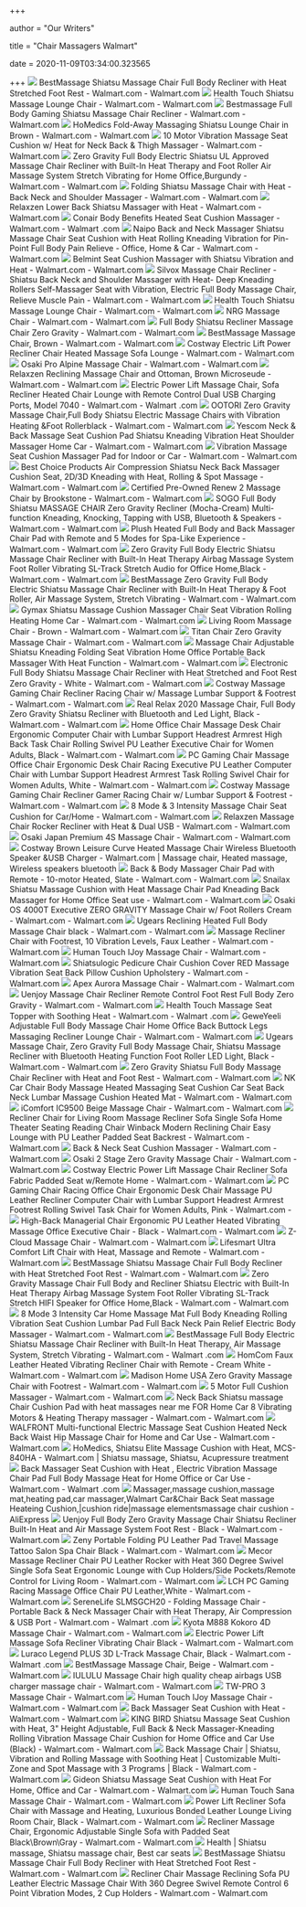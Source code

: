 +++
        
author = "Our Writers"
        
title = "Chair Massagers Walmart"
        
date = 2020-11-09T03:34:00.323565
        
+++
[ ![](https://i5.walmartimages.com/asr/9374fbcf-9316-4507-b2e2-301e64462a20_1.cbfc6ae95123e37639d5d216cc3f2798.jpeg?odnWidth=612&odnHeight=612&odnBg=ffffff)](https://i5.walmartimages.com/asr/9374fbcf-9316-4507-b2e2-301e64462a20_1.cbfc6ae95123e37639d5d216cc3f2798.jpeg?odnWidth=612&odnHeight=612&odnBg=ffffff) BestMassage Shiatsu Massage Chair Full Body Recliner with Heat Stretched  Foot Rest - Walmart.com - Walmart.com
[ ![](https://i5.walmartimages.com/asr/7a7df8f3-c53a-4830-bd93-d761281a1b48_1.5f40f2d3e2e4392ce009af40b2a12c59.jpeg?odnWidth=612&odnHeight=612&odnBg=ffffff)](https://i5.walmartimages.com/asr/7a7df8f3-c53a-4830-bd93-d761281a1b48_1.5f40f2d3e2e4392ce009af40b2a12c59.jpeg?odnWidth=612&odnHeight=612&odnBg=ffffff) Health Touch Shiatsu Massage Lounge Chair - Walmart.com - Walmart.com
[ ![](https://i5.walmartimages.com/asr/af06e605-34ac-4703-9c3f-657904520678_1.77af1ea4de8c110878fc877e91a01544.jpeg?odnWidth=612&odnHeight=612&odnBg=ffffff)](https://i5.walmartimages.com/asr/af06e605-34ac-4703-9c3f-657904520678_1.77af1ea4de8c110878fc877e91a01544.jpeg?odnWidth=612&odnHeight=612&odnBg=ffffff) Bestmassage Full Body Gaming Shiatsu Massage Chair Recliner - Walmart.com -  Walmart.com
[ ![](https://i5.walmartimages.com/asr/93c1c5d4-dd32-4e71-9a42-194b0a7af47c_3.ba633f97f515cb2fc0acff2e4473645d.jpeg?odnWidth=612&odnHeight=612&odnBg=ffffff)](https://i5.walmartimages.com/asr/93c1c5d4-dd32-4e71-9a42-194b0a7af47c_3.ba633f97f515cb2fc0acff2e4473645d.jpeg?odnWidth=612&odnHeight=612&odnBg=ffffff) HoMedics Fold-Away Massaging Shiatsu Lounge Chair in Brown - Walmart.com -  Walmart.com
[ ![](https://i5.walmartimages.com/asr/6e86076f-aa2e-4c50-a597-acfa28ee2448_1.6984b766f9ec24c0e380c1b7f666da62.jpeg?odnWidth=612&odnHeight=612&odnBg=ffffff)](https://i5.walmartimages.com/asr/6e86076f-aa2e-4c50-a597-acfa28ee2448_1.6984b766f9ec24c0e380c1b7f666da62.jpeg?odnWidth=612&odnHeight=612&odnBg=ffffff) 10 Motor Vibration Massage Seat Cushion w/ Heat for Neck Back & Thigh  Massager - Walmart.com - Walmart.com
[ ![](https://i5.walmartimages.com/asr/f5d92144-bcf2-4397-aaed-5cff7f51aaab_1.b36fc0265f175213b03f891f9a978c95.jpeg?odnWidth=612&odnHeight=612&odnBg=ffffff)](https://i5.walmartimages.com/asr/f5d92144-bcf2-4397-aaed-5cff7f51aaab_1.b36fc0265f175213b03f891f9a978c95.jpeg?odnWidth=612&odnHeight=612&odnBg=ffffff) Zero Gravity Full Body Electric Shiatsu UL Approved Massage Chair Recliner  with Built-In Heat Therapy and Foot Roller Air Massage System Stretch  Vibrating for Home Office,Burgundy - Walmart.com - Walmart.com
[ ![](https://i5.walmartimages.com/asr/942748c0-1e35-4444-bbda-6dd24aaa573b_1.7a70a56b508c2a1520340769499e3619.jpeg?odnWidth=612&odnHeight=612&odnBg=ffffff)](https://i5.walmartimages.com/asr/942748c0-1e35-4444-bbda-6dd24aaa573b_1.7a70a56b508c2a1520340769499e3619.jpeg?odnWidth=612&odnHeight=612&odnBg=ffffff) Folding Shiatsu Massage Chair with Heat - Back Neck and Shoulder Massager -  Walmart.com - Walmart.com
[ ![](https://i5.walmartimages.com/asr/089509a9-9a84-4632-b841-dcdd5bbe4c2d_1.b5ef4daf19203b320e3ab04344aa1182.jpeg)](https://i5.walmartimages.com/asr/089509a9-9a84-4632-b841-dcdd5bbe4c2d_1.b5ef4daf19203b320e3ab04344aa1182.jpeg) Relaxzen Lower Back Shiatsu Massager with Heat - Walmart.com - Walmart.com
[ ![](https://i5.walmartimages.com/asr/b6f31a31-c66c-4e93-8455-49875f9e95a0_1.af0b14526cdd3763adc6a86d58899a33.jpeg)](https://i5.walmartimages.com/asr/b6f31a31-c66c-4e93-8455-49875f9e95a0_1.af0b14526cdd3763adc6a86d58899a33.jpeg) Conair Body Benefits Heated Seat Cushion Massager - Walmart.com - Walmart .com
[ ![](https://i5.walmartimages.com/asr/73c5f99c-96cb-449f-8e2d-ef54c30bde97_1.015b82e3cd3dee722f294be430b7f648.jpeg?odnWidth=612&odnHeight=612&odnBg=ffffff)](https://i5.walmartimages.com/asr/73c5f99c-96cb-449f-8e2d-ef54c30bde97_1.015b82e3cd3dee722f294be430b7f648.jpeg?odnWidth=612&odnHeight=612&odnBg=ffffff) Naipo Back and Neck Massager Shiatsu Massage Chair Seat Cushion with Heat  Rolling Kneading Vibration for Pin-Point Full Body Pain Relieve - Office,  Home & Car - Walmart.com - Walmart.com
[ ![](https://i5.walmartimages.com/asr/e28ace92-4169-4712-afba-8488829cb710_2.ccddaf0b371327c4407efb290d3ba246.jpeg?odnWidth=612&odnHeight=612&odnBg=ffffff)](https://i5.walmartimages.com/asr/e28ace92-4169-4712-afba-8488829cb710_2.ccddaf0b371327c4407efb290d3ba246.jpeg?odnWidth=612&odnHeight=612&odnBg=ffffff) Belmint Seat Cushion Massager with Shiatsu Vibration and Heat - Walmart.com  - Walmart.com
[ ![](https://i5.walmartimages.com/asr/f5760665-3f24-481a-9475-73348916ae4f_1.611ebe1b72360a1162595e9322a62cd4.jpeg?odnWidth=612&odnHeight=612&odnBg=ffffff)](https://i5.walmartimages.com/asr/f5760665-3f24-481a-9475-73348916ae4f_1.611ebe1b72360a1162595e9322a62cd4.jpeg?odnWidth=612&odnHeight=612&odnBg=ffffff) Silvox Massage Chair Recliner - Shiatsu Back Neck and Shoulder Massager  with Heat- Deep Kneading Rollers Self-Massager Seat with Vibration,  Electric Full Body Massage Chair, Relieve Muscle Pain - Walmart.com -  Walmart.com
[ ![](https://i5.walmartimages.com/asr/eb4406a9-f5bd-424e-8e83-02a1fc4cbb37_1.66295aef04a3738c97cb3c63bfd1971e.jpeg)](https://i5.walmartimages.com/asr/eb4406a9-f5bd-424e-8e83-02a1fc4cbb37_1.66295aef04a3738c97cb3c63bfd1971e.jpeg) Health Touch Shiatsu Massage Lounge Chair - Walmart.com - Walmart.com
[ ![](https://i5.walmartimages.com/asr/e409475d-541d-4309-9e21-d5d017740f89_1.7dff77359cfa581259aedc02fae62738.jpeg?odnWidth=612&odnHeight=612&odnBg=ffffff)](https://i5.walmartimages.com/asr/e409475d-541d-4309-9e21-d5d017740f89_1.7dff77359cfa581259aedc02fae62738.jpeg?odnWidth=612&odnHeight=612&odnBg=ffffff) NRG Massage Chair - Walmart.com - Walmart.com
[ ![](https://i5.walmartimages.com/asr/27f4f1db-4652-4481-849a-4622420eab81_1.7ba9138b131dfb54fca14c578903c6f1.jpeg)](https://i5.walmartimages.com/asr/27f4f1db-4652-4481-849a-4622420eab81_1.7ba9138b131dfb54fca14c578903c6f1.jpeg) Full Body Shiatsu Recliner Massage Chair Zero Gravity - Walmart.com -  Walmart.com
[ ![](https://i5.walmartimages.com/asr/736e64d4-2896-4832-822f-d8bbbb44a814_1.6715294395e1d30c88360b5111480a43.jpeg?odnWidth=282&odnHeight=282&odnBg=ffffff)](https://i5.walmartimages.com/asr/736e64d4-2896-4832-822f-d8bbbb44a814_1.6715294395e1d30c88360b5111480a43.jpeg?odnWidth=282&odnHeight=282&odnBg=ffffff) BestMassage Massage Chair, Brown - Walmart.com - Walmart.com
[ ![](https://i5.walmartimages.com/asr/85db88d3-6de6-4157-a489-a4c1da66fc53_1.dab842fc6e6d63ac3045b7baedd6f7bd.jpeg?odnWidth=612&odnHeight=612&odnBg=ffffff)](https://i5.walmartimages.com/asr/85db88d3-6de6-4157-a489-a4c1da66fc53_1.dab842fc6e6d63ac3045b7baedd6f7bd.jpeg?odnWidth=612&odnHeight=612&odnBg=ffffff) Costway Electric Lift Power Recliner Chair Heated Massage Sofa Lounge -  Walmart.com - Walmart.com
[ ![](https://i5.walmartimages.com/asr/3b618f91-0f77-4d2d-877d-0fa344686a1e_1.771b7c43dabc0d178be84949da30ba5e.jpeg?odnWidth=612&odnHeight=612&odnBg=ffffff)](https://i5.walmartimages.com/asr/3b618f91-0f77-4d2d-877d-0fa344686a1e_1.771b7c43dabc0d178be84949da30ba5e.jpeg?odnWidth=612&odnHeight=612&odnBg=ffffff) Osaki Pro Alpine Massage Chair - Walmart.com - Walmart.com
[ ![](https://i5.walmartimages.com/asr/9a851f58-e2dc-4d4c-b7a1-c5bc18fd12a4_1.d6ee92e36ca180eafe5111b53d3ef20b.jpeg?odnWidth=612&odnHeight=612&odnBg=ffffff)](https://i5.walmartimages.com/asr/9a851f58-e2dc-4d4c-b7a1-c5bc18fd12a4_1.d6ee92e36ca180eafe5111b53d3ef20b.jpeg?odnWidth=612&odnHeight=612&odnBg=ffffff) Relaxzen Reclining Massage Chair and Ottoman, Brown Microseude - Walmart.com  - Walmart.com
[ ![](https://i5.walmartimages.com/asr/80c8031e-4270-4f12-94b4-3ca40a9745c7_1.fdb2ac8afce6960e47f2943f8015eda9.jpeg?odnWidth=612&odnHeight=612&odnBg=ffffff)](https://i5.walmartimages.com/asr/80c8031e-4270-4f12-94b4-3ca40a9745c7_1.fdb2ac8afce6960e47f2943f8015eda9.jpeg?odnWidth=612&odnHeight=612&odnBg=ffffff) Electric Power Lift Massage Chair, Sofa Recliner Heated Chair Lounge with  Remote Control Dual USB Charging Ports, Model 7040 - Walmart.com - Walmart .com
[ ![](https://i5.walmartimages.com/asr/31fe8edf-5b3f-496c-b629-0ad78bd8bcd4.bcd78e26e9af42c9450654b2b284c4b3.jpeg?odnWidth=612&odnHeight=612&odnBg=ffffff)](https://i5.walmartimages.com/asr/31fe8edf-5b3f-496c-b629-0ad78bd8bcd4.bcd78e26e9af42c9450654b2b284c4b3.jpeg?odnWidth=612&odnHeight=612&odnBg=ffffff) OOTORI Zero Gravity Massage Chair,Full Body Shiatsu Electric Massage Chairs  with Vibration Heating &Foot Rollerblack - Walmart.com - Walmart.com
[ ![](https://i5.walmartimages.com/asr/edd0a3e2-a394-4c8f-968a-59d49aaed147_1.65af895382b88e29cf46716ddec936be.jpeg?odnWidth=612&odnHeight=612&odnBg=ffffff)](https://i5.walmartimages.com/asr/edd0a3e2-a394-4c8f-968a-59d49aaed147_1.65af895382b88e29cf46716ddec936be.jpeg?odnWidth=612&odnHeight=612&odnBg=ffffff) Yescom Neck & Back Massage Seat Cushion Pad Shiatsu Kneading Vibration Heat  Shoulder Massager Home Car - Walmart.com - Walmart.com
[ ![](https://i5.walmartimages.com/asr/77298671-655b-4193-85f4-2cf2e05f1179.a1d21de95083754e46de483296224769.jpeg?odnWidth=612&odnHeight=612&odnBg=ffffff)](https://i5.walmartimages.com/asr/77298671-655b-4193-85f4-2cf2e05f1179.a1d21de95083754e46de483296224769.jpeg?odnWidth=612&odnHeight=612&odnBg=ffffff) Vibration Massage Seat Cushion Massager Pad for Indoor or Car - Walmart.com  - Walmart.com
[ ![](https://i5.walmartimages.com/asr/50b1f817-ba4f-485c-8f67-8d25ceb19eca.7791cf360573b9448881233ebe366fad.jpeg?odnWidth=612&odnHeight=612&odnBg=ffffff)](https://i5.walmartimages.com/asr/50b1f817-ba4f-485c-8f67-8d25ceb19eca.7791cf360573b9448881233ebe366fad.jpeg?odnWidth=612&odnHeight=612&odnBg=ffffff) Best Choice Products Air Compression Shiatsu Neck Back Massager Cushion Seat,  2D/3D Kneading with Heat, Rolling & Spot Massage - Walmart.com - Walmart.com
[ ![](https://i5.walmartimages.com/asr/378f16cd-2cda-4629-97a5-d108542709dc_1.990f741e816635f4f38218a894234d0a.jpeg?odnWidth=612&odnHeight=612&odnBg=ffffff)](https://i5.walmartimages.com/asr/378f16cd-2cda-4629-97a5-d108542709dc_1.990f741e816635f4f38218a894234d0a.jpeg?odnWidth=612&odnHeight=612&odnBg=ffffff) Certified Pre-Owned Renew 2 Massage Chair by Brookstone - Walmart.com -  Walmart.com
[ ![](https://i5.walmartimages.com/asr/8f94d271-b6f8-4d50-8845-eba62bebcbbc.fd408f674a95264da93b04c906e03649.jpeg?odnWidth=612&odnHeight=612&odnBg=ffffff)](https://i5.walmartimages.com/asr/8f94d271-b6f8-4d50-8845-eba62bebcbbc.fd408f674a95264da93b04c906e03649.jpeg?odnWidth=612&odnHeight=612&odnBg=ffffff) SOGO Full Body Shiatsu MASSAGE CHAIR Zero Gravity Recliner (Mocha-Cream)  Multi-function Kneading, Knocking, Tapping with USB, Bluetooth & Speakers -  Walmart.com - Walmart.com
[ ![](https://i5.walmartimages.com/asr/346e3800-f901-44f8-99b4-f5ad763c64b1.5e99768370708e582b51a0df56fdb1de.jpeg)](https://i5.walmartimages.com/asr/346e3800-f901-44f8-99b4-f5ad763c64b1.5e99768370708e582b51a0df56fdb1de.jpeg) Plush Heated Full Body and Back Massager Chair Pad with Remote and 5 Modes  for Spa-Like Experience - Walmart.com - Walmart.com
[ ![](https://i5.walmartimages.com/asr/bc31144a-ba1c-4d75-8271-64c2416a36ac_1.86575787468079439f5f58529b989bef.jpeg?odnWidth=612&odnHeight=612&odnBg=ffffff)](https://i5.walmartimages.com/asr/bc31144a-ba1c-4d75-8271-64c2416a36ac_1.86575787468079439f5f58529b989bef.jpeg?odnWidth=612&odnHeight=612&odnBg=ffffff) Zero Gravity Full Body Electric Shiatsu Massage Chair Recliner with  Built-In Heat Therapy Airbag Massage System Foot Roller Vibrating SL-Track  Stretch Audio for Office Home,Black - Walmart.com - Walmart.com
[ ![](https://i5.walmartimages.com/asr/b6493340-9075-4cab-8069-4cc7f17cce4d_1.db5a006d540db18a3e3502e60538394b.jpeg?odnWidth=612&odnHeight=612&odnBg=ffffff)](https://i5.walmartimages.com/asr/b6493340-9075-4cab-8069-4cc7f17cce4d_1.db5a006d540db18a3e3502e60538394b.jpeg?odnWidth=612&odnHeight=612&odnBg=ffffff) BestMassage Zero Gravity Full Body Electric Shiatsu Massage Chair Recliner  with Built-In Heat Therapy & Foot Roller, Air Massage System, Stretch  Vibrating - Walmart.com - Walmart.com
[ ![](https://i5.walmartimages.com/asr/eb2aaadf-197b-422d-99fb-e645e42d5d5f_1.54ce63222ecff8d7574219b6f7676f34.jpeg?odnWidth=612&odnHeight=612&odnBg=ffffff)](https://i5.walmartimages.com/asr/eb2aaadf-197b-422d-99fb-e645e42d5d5f_1.54ce63222ecff8d7574219b6f7676f34.jpeg?odnWidth=612&odnHeight=612&odnBg=ffffff) Gymax Shiatsu Massage Cushion Massager Chair Seat Vibration Rolling Heating  Home Car - Walmart.com - Walmart.com
[ ![](https://i5.walmartimages.com/asr/bc73f1cd-7604-47e1-b55d-b8fcdc243b65_1.7ad22bc93c8597c18d8dc4ed248f7a5b.jpeg?odnWidth=612&odnHeight=612&odnBg=ffffff)](https://i5.walmartimages.com/asr/bc73f1cd-7604-47e1-b55d-b8fcdc243b65_1.7ad22bc93c8597c18d8dc4ed248f7a5b.jpeg?odnWidth=612&odnHeight=612&odnBg=ffffff) Living Room Massage Chair - Brown - Walmart.com - Walmart.com
[ ![](https://i5.walmartimages.com/asr/b038df84-e2bd-4cf0-8592-fe7fa1a4e184_1.9682a14de59a16ac7f067f9405512f46.jpeg?odnWidth=612&odnHeight=612&odnBg=ffffff)](https://i5.walmartimages.com/asr/b038df84-e2bd-4cf0-8592-fe7fa1a4e184_1.9682a14de59a16ac7f067f9405512f46.jpeg?odnWidth=612&odnHeight=612&odnBg=ffffff) Titan Chair Zero Gravity Massage Chair - Walmart.com - Walmart.com
[ ![](https://i5.walmartimages.com/asr/763a61f8-75d9-4997-b7f4-18c62b3bf60f_1.bd8c582197552eec37072193965ff23a.jpeg?odnWidth=612&odnHeight=612&odnBg=ffffff)](https://i5.walmartimages.com/asr/763a61f8-75d9-4997-b7f4-18c62b3bf60f_1.bd8c582197552eec37072193965ff23a.jpeg?odnWidth=612&odnHeight=612&odnBg=ffffff) Massage Chair Adjustable Shiatsu Kneading Folding Seat Vibration Home  Office Portable Back Massager With Heat Function - Walmart.com - Walmart.com
[ ![](https://i5.walmartimages.com/asr/36179d6a-96f1-497b-be39-6969f1aef257_1.a05c6c29d1fd448ce9e77de8b89e6143.jpeg?odnWidth=612&odnHeight=612&odnBg=ffffff)](https://i5.walmartimages.com/asr/36179d6a-96f1-497b-be39-6969f1aef257_1.a05c6c29d1fd448ce9e77de8b89e6143.jpeg?odnWidth=612&odnHeight=612&odnBg=ffffff) Electronic Full Body Shiatsu Massage Chair Recliner with Heat Stretched and  Foot Rest Zero Gravity - White - Walmart.com - Walmart.com
[ ![](https://i5.walmartimages.com/asr/01e2b0b8-49a2-4352-900a-e49cab1ed1f7_1.e931e6efc9fa00d5923a95457bdf73a6.jpeg?odnWidth=612&odnHeight=612&odnBg=ffffff)](https://i5.walmartimages.com/asr/01e2b0b8-49a2-4352-900a-e49cab1ed1f7_1.e931e6efc9fa00d5923a95457bdf73a6.jpeg?odnWidth=612&odnHeight=612&odnBg=ffffff) Costway Massage Gaming Chair Recliner Racing Chair w/ Massage Lumbar  Support & Footrest - Walmart.com - Walmart.com
[ ![](https://i5.walmartimages.com/asr/beedaf4a-cbea-45ff-a446-50a2d80b9166_1.16c6c0b35415424abedca5d9ff285856.jpeg?odnWidth=612&odnHeight=612&odnBg=ffffff)](https://i5.walmartimages.com/asr/beedaf4a-cbea-45ff-a446-50a2d80b9166_1.16c6c0b35415424abedca5d9ff285856.jpeg?odnWidth=612&odnHeight=612&odnBg=ffffff) Real Relax 2020 Massage Chair, Full Body Zero Gravity Shiatsu Recliner with  Bluetooth and Led Light, Black - Walmart.com - Walmart.com
[ ![](https://i5.walmartimages.com/asr/2ab43621-0110-48a0-9fd5-6db48d5ee8e4_1.ff8d1590e386fcecebeb781fd92010b1.jpeg?odnWidth=612&odnHeight=612&odnBg=ffffff)](https://i5.walmartimages.com/asr/2ab43621-0110-48a0-9fd5-6db48d5ee8e4_1.ff8d1590e386fcecebeb781fd92010b1.jpeg?odnWidth=612&odnHeight=612&odnBg=ffffff) Home Office Chair Massage Desk Chair Ergonomic Computer Chair with Lumbar  Support Headrest Armrest High Back Task Chair Rolling Swivel PU Leather  Executive Chair for Women Adults, Black - Walmart.com - Walmart.com
[ ![](https://i5.walmartimages.com/asr/389aaf4d-b17d-4e5b-ad6a-2615704dfcea_1.d0fb6a13c6851a2afebd163c6ef05d57.jpeg)](https://i5.walmartimages.com/asr/389aaf4d-b17d-4e5b-ad6a-2615704dfcea_1.d0fb6a13c6851a2afebd163c6ef05d57.jpeg) PC Gaming Chair Massage Office Chair Ergonomic Desk Chair Racing Executive  PU Leather Computer Chair with Lumbar Support Headrest Armrest Task Rolling  Swivel Chair for Women Adults, White - Walmart.com - Walmart.com
[ ![](https://i5.walmartimages.com/asr/93f8ad1a-0910-41f0-acb0-c6e7dc76b76f_1.a9208f45628f40ec484d5a682911b73c.jpeg?odnWidth=612&odnHeight=612&odnBg=ffffff)](https://i5.walmartimages.com/asr/93f8ad1a-0910-41f0-acb0-c6e7dc76b76f_1.a9208f45628f40ec484d5a682911b73c.jpeg?odnWidth=612&odnHeight=612&odnBg=ffffff) Costway Massage Gaming Chair Recliner Gamer Racing Chair w/ Lumbar Support  & Footrest - Walmart.com - Walmart.com
[ ![](https://i5.walmartimages.com/asr/5d3e2cd7-fa8c-41e0-ba50-e2eb9f46954a_1.814828e424c3eaf58f866cdcd45d834e.jpeg?odnWidth=612&odnHeight=612&odnBg=ffffff)](https://i5.walmartimages.com/asr/5d3e2cd7-fa8c-41e0-ba50-e2eb9f46954a_1.814828e424c3eaf58f866cdcd45d834e.jpeg?odnWidth=612&odnHeight=612&odnBg=ffffff) 8 Mode & 3 Intensity Massage Chair Seat Cushion for Car/Home - Walmart.com  - Walmart.com
[ ![](https://i5.walmartimages.com/asr/d34cc3e2-db88-4c59-aa6b-dcf974e93be7_1.cee110b31e89bba201dded6d3232cd8a.jpeg?odnWidth=612&odnHeight=612&odnBg=ffffff)](https://i5.walmartimages.com/asr/d34cc3e2-db88-4c59-aa6b-dcf974e93be7_1.cee110b31e89bba201dded6d3232cd8a.jpeg?odnWidth=612&odnHeight=612&odnBg=ffffff) Relaxzen Massage Chair Rocker Recliner with Heat & Dual USB - Walmart.com -  Walmart.com
[ ![](https://i5.walmartimages.com/asr/1ede82ff-9d3f-454c-b2c2-760f4269e15c_1.13ab6cd7c196e02969b4fee091b78927.jpeg?odnWidth=612&odnHeight=612&odnBg=ffffff)](https://i5.walmartimages.com/asr/1ede82ff-9d3f-454c-b2c2-760f4269e15c_1.13ab6cd7c196e02969b4fee091b78927.jpeg?odnWidth=612&odnHeight=612&odnBg=ffffff) Osaki Japan Premium 4S Massage Chair - Walmart.com - Walmart.com
[ ![](https://i.pinimg.com/474x/ee/e4/51/eee4511518a9770f003e6d7acb50a58f.jpg)](https://i.pinimg.com/474x/ee/e4/51/eee4511518a9770f003e6d7acb50a58f.jpg) Costway Brown Leisure Curve Heated Massage Chair Wireless Bluetooth Speaker  &USB Charger - Walmart.com | Massage chair, Heated massage, Wireless  speakers bluetooth
[ ![](https://i5.walmartimages.com/asr/66627334-cb99-4fa1-9cd3-449eb2554e5c_1.924b1bd2fc54e2130429844bab1adb59.jpeg?odnWidth=612&odnHeight=612&odnBg=ffffff)](https://i5.walmartimages.com/asr/66627334-cb99-4fa1-9cd3-449eb2554e5c_1.924b1bd2fc54e2130429844bab1adb59.jpeg?odnWidth=612&odnHeight=612&odnBg=ffffff) Back & Body Massager Chair Pad with Remote - 10-motor Heated, Slate -  Walmart.com - Walmart.com
[ ![](https://i5.walmartimages.com/asr/dec17b58-7926-4988-954d-1919a2efbb51_1.6189f095ba08e988f941be11f59d1dc7.jpeg?odnWidth=612&odnHeight=612&odnBg=ffffff)](https://i5.walmartimages.com/asr/dec17b58-7926-4988-954d-1919a2efbb51_1.6189f095ba08e988f941be11f59d1dc7.jpeg?odnWidth=612&odnHeight=612&odnBg=ffffff) Snailax Shiatsu Massage Cushion with Heat Massage Chair Pad Kneading Back  Massager for Home Office Seat use - Walmart.com - Walmart.com
[ ![](https://i5.walmartimages.com/asr/e3800920-16f6-48c0-b334-fadb6dc01f7f_1.4520ca41780ed68c32bdf91c64c4c140.jpeg?odnWidth=282&odnHeight=282&odnBg=ffffff)](https://i5.walmartimages.com/asr/e3800920-16f6-48c0-b334-fadb6dc01f7f_1.4520ca41780ed68c32bdf91c64c4c140.jpeg?odnWidth=282&odnHeight=282&odnBg=ffffff) Osaki OS 4000T Executive ZERO GRAVITY Massage Chair w/ Foot Rollers Cream -  Walmart.com - Walmart.com
[ ![](https://i5.walmartimages.com/asr/5db310e7-c534-4bcb-8b3c-5c2b4c6d376c.5f429992857b15a4cb1f35fe3354a432.jpeg?odnWidth=612&odnHeight=612&odnBg=ffffff)](https://i5.walmartimages.com/asr/5db310e7-c534-4bcb-8b3c-5c2b4c6d376c.5f429992857b15a4cb1f35fe3354a432.jpeg?odnWidth=612&odnHeight=612&odnBg=ffffff) Ugears Reclining Heated Full Body Massage Chair black - Walmart.com -  Walmart.com
[ ![](https://i5.walmartimages.com/asr/b2ac95fa-ba9b-43e8-87c1-88440101efc4.4cae4ddcf7f9c17b5209b9b1bb3e31fc.jpeg?odnWidth=612&odnHeight=612&odnBg=ffffff)](https://i5.walmartimages.com/asr/b2ac95fa-ba9b-43e8-87c1-88440101efc4.4cae4ddcf7f9c17b5209b9b1bb3e31fc.jpeg?odnWidth=612&odnHeight=612&odnBg=ffffff) Massage Recliner Chair with Footrest, 10 Vibration Levels, Faux Leather -  Walmart.com - Walmart.com
[ ![](https://i5.walmartimages.com/asr/c119d2cd-72e3-4af2-866a-b7a86d971acc_1.091801eb9e0abb6a1b22b8e3187cc563.jpeg?odnWidth=612&odnHeight=612&odnBg=ffffff)](https://i5.walmartimages.com/asr/c119d2cd-72e3-4af2-866a-b7a86d971acc_1.091801eb9e0abb6a1b22b8e3187cc563.jpeg?odnWidth=612&odnHeight=612&odnBg=ffffff) Human Touch IJoy Massage Chair - Walmart.com - Walmart.com
[ ![](https://i5.walmartimages.com/asr/43f12c66-2ea1-4228-af49-a93fa9327703.274220992eaafdbd74666de5c28b63f3.jpeg?odnWidth=612&odnHeight=612&odnBg=ffffff)](https://i5.walmartimages.com/asr/43f12c66-2ea1-4228-af49-a93fa9327703.274220992eaafdbd74666de5c28b63f3.jpeg?odnWidth=612&odnHeight=612&odnBg=ffffff) Shiatsulogic Pedicure Chair Cushion Cover RED Massage Vibration Seat Back  Pillow Cushion Upholstery - Walmart.com - Walmart.com
[ ![](https://i5.walmartimages.com/asr/948bdcb4-aeb6-43e4-ac3a-1868a0c9968c_1.d95e14c267b55e232f9fbd6ed9db071a.jpeg?odnWidth=612&odnHeight=612&odnBg=ffffff)](https://i5.walmartimages.com/asr/948bdcb4-aeb6-43e4-ac3a-1868a0c9968c_1.d95e14c267b55e232f9fbd6ed9db071a.jpeg?odnWidth=612&odnHeight=612&odnBg=ffffff) Apex Aurora Massage Chair - Walmart.com - Walmart.com
[ ![](https://i5.walmartimages.com/asr/2ef9b0ca-a4bf-432f-9cd4-f9aae4ee0773_1.c3d6aee88bd8ca7700c6b7b70e01389c.jpeg?odnWidth=612&odnHeight=612&odnBg=ffffff)](https://i5.walmartimages.com/asr/2ef9b0ca-a4bf-432f-9cd4-f9aae4ee0773_1.c3d6aee88bd8ca7700c6b7b70e01389c.jpeg?odnWidth=612&odnHeight=612&odnBg=ffffff) Uenjoy Massage Chair Recliner Remote Control Foot Rest Full Body Zero  Gravity - Walmart.com - Walmart.com
[ ![](https://i5.walmartimages.com/asr/bbbf3930-1f5f-4007-92ad-4c1e40f10e2e_1.e67ca271fdfded292c3b84192960cbdc.jpeg)](https://i5.walmartimages.com/asr/bbbf3930-1f5f-4007-92ad-4c1e40f10e2e_1.e67ca271fdfded292c3b84192960cbdc.jpeg) Health Touch Massage Seat Topper with Soothing Heat - Walmart.com - Walmart .com
[ ![](https://i5.walmartimages.com/asr/cc6ff741-2dd7-4367-b78e-c635420fae9a.d5ef0b974ad45fef80d78dbcd32c4053.jpeg?odnWidth=612&odnHeight=612&odnBg=ffffff)](https://i5.walmartimages.com/asr/cc6ff741-2dd7-4367-b78e-c635420fae9a.d5ef0b974ad45fef80d78dbcd32c4053.jpeg?odnWidth=612&odnHeight=612&odnBg=ffffff) GeweYeeli Adjustable Full Body Massage Chair Home Office Back Buttock Legs  Massaging Recliner Lounge Chair - Walmart.com - Walmart.com
[ ![](https://i5.walmartimages.com/asr/9de8076c-775f-4203-87a2-f35c67e3d8fc.d65ba6943477e1133a012b2d0d88809f.jpeg?odnWidth=612&odnHeight=612&odnBg=ffffff)](https://i5.walmartimages.com/asr/9de8076c-775f-4203-87a2-f35c67e3d8fc.d65ba6943477e1133a012b2d0d88809f.jpeg?odnWidth=612&odnHeight=612&odnBg=ffffff) Ugears Massage Chair, Zero Gravity Full Body Massage Chair, Shiatsu Massage  Recliner with Bluetooth Heating Function Foot Roller LED Light, Black -  Walmart.com - Walmart.com
[ ![](https://i5.walmartimages.com/asr/9122a0be-6a00-4be3-bed8-eaaf652a037c_1.75a576d24cf1fb30cd5e6319d5148009.jpeg?odnWidth=612&odnHeight=612&odnBg=ffffff)](https://i5.walmartimages.com/asr/9122a0be-6a00-4be3-bed8-eaaf652a037c_1.75a576d24cf1fb30cd5e6319d5148009.jpeg?odnWidth=612&odnHeight=612&odnBg=ffffff) Zero Gravity Shiatsu Full Body Massage Chair Recliner with Heat and Foot  Rest - Walmart.com - Walmart.com
[ ![](https://i5.walmartimages.com/asr/578cb165-aca0-47cf-97f4-add039425224_1.8ab513d12a32ca218d1da417fa71f8be.jpeg?odnWidth=612&odnHeight=612&odnBg=ffffff)](https://i5.walmartimages.com/asr/578cb165-aca0-47cf-97f4-add039425224_1.8ab513d12a32ca218d1da417fa71f8be.jpeg?odnWidth=612&odnHeight=612&odnBg=ffffff) NK Car Chair Body Massage Heated Massaging Seat Cushion Car Seat Back Neck  Lumbar Massage Cushion Heated Mat - Walmart.com - Walmart.com
[ ![](https://i5.walmartimages.com/asr/99f58cf7-9314-4c2c-aae0-00ac597d589a.0a4fc3cca2ac53c881ffbb4e5dc82384.jpeg?odnWidth=612&odnHeight=612&odnBg=ffffff)](https://i5.walmartimages.com/asr/99f58cf7-9314-4c2c-aae0-00ac597d589a.0a4fc3cca2ac53c881ffbb4e5dc82384.jpeg?odnWidth=612&odnHeight=612&odnBg=ffffff) iComfort IC9500 Beige Massage Chair - Walmart.com - Walmart.com
[ ![](https://i5.walmartimages.com/asr/5b074b90-be1f-4c13-813e-4239160f51ca_1.a4ccbef2bc1db2eb8155e44660f159ad.jpeg?odnWidth=612&odnHeight=612&odnBg=ffffff)](https://i5.walmartimages.com/asr/5b074b90-be1f-4c13-813e-4239160f51ca_1.a4ccbef2bc1db2eb8155e44660f159ad.jpeg?odnWidth=612&odnHeight=612&odnBg=ffffff) Recliner Chair for Living Room Massage Recliner Sofa Single Sofa Home  Theater Seating Reading Chair Winback Modern Reclining Chair Easy Lounge  with PU Leather Padded Seat Backrest - Walmart.com - Walmart.com
[ ![](https://i5.walmartimages.com/asr/e5eca09d-e48d-4791-91d5-4a68e05b4ffa_1.f65da1374a6039c7c1f264527efb8e94.jpeg?odnWidth=612&odnHeight=612&odnBg=ffffff)](https://i5.walmartimages.com/asr/e5eca09d-e48d-4791-91d5-4a68e05b4ffa_1.f65da1374a6039c7c1f264527efb8e94.jpeg?odnWidth=612&odnHeight=612&odnBg=ffffff) Back & Neck Seat Cushion Massager - Walmart.com - Walmart.com
[ ![](https://i5.walmartimages.com/asr/f639a4cb-cb2c-4434-a14a-224b4d1c4ef3.192ef9c2d8ce9a6943b5c57e05c12262.jpeg?odnWidth=612&odnHeight=612&odnBg=ffffff)](https://i5.walmartimages.com/asr/f639a4cb-cb2c-4434-a14a-224b4d1c4ef3.192ef9c2d8ce9a6943b5c57e05c12262.jpeg?odnWidth=612&odnHeight=612&odnBg=ffffff) Osaki 2 Stage Zero Gravity Massage Chair - Walmart.com - Walmart.com
[ ![](https://i5.walmartimages.com/asr/9fe5f436-70b2-4a4d-a19f-1a119e36370b_1.d1a2d441a1dc60f661172c10799659ac.jpeg?odnWidth=612&odnHeight=612&odnBg=ffffff)](https://i5.walmartimages.com/asr/9fe5f436-70b2-4a4d-a19f-1a119e36370b_1.d1a2d441a1dc60f661172c10799659ac.jpeg?odnWidth=612&odnHeight=612&odnBg=ffffff) Costway Electric Power Lift Massage Chair Recliner Sofa Fabric Padded Seat  w/Remote Home - Walmart.com - Walmart.com
[ ![](https://i5.walmartimages.com/asr/dd9ac17c-bef8-4f3d-b3b6-7ccde5771f0c_1.9ab5ff0b7e047ac3e5721408b7cee65f.jpeg?odnWidth=612&odnHeight=612&odnBg=ffffff)](https://i5.walmartimages.com/asr/dd9ac17c-bef8-4f3d-b3b6-7ccde5771f0c_1.9ab5ff0b7e047ac3e5721408b7cee65f.jpeg?odnWidth=612&odnHeight=612&odnBg=ffffff) PC Gaming Chair Racing Office Chair Ergonomic Desk Chair Massage PU Leather  Recliner Computer Chair with Lumbar Support Headrest Armrest Footrest  Rolling Swivel Task Chair for Women Adults, Pink - Walmart.com -
[ ![](https://i5.walmartimages.com/asr/8a99f06b-7039-4d1f-865b-046d838ef570_1.b70e18dea57bc93146ab56f9afad863e.jpeg?odnWidth=612&odnHeight=612&odnBg=ffffff)](https://i5.walmartimages.com/asr/8a99f06b-7039-4d1f-865b-046d838ef570_1.b70e18dea57bc93146ab56f9afad863e.jpeg?odnWidth=612&odnHeight=612&odnBg=ffffff) High-Back Managerial Chair Ergonomic PU Leather Heated Vibrating Massage  Office Executive Chair - Black - Walmart.com - Walmart.com
[ ![](https://i5.walmartimages.com/asr/11b2f26e-2bc9-49c3-820c-9f02c74826a1.f19bc310b335da6046b6af4fe0eeeeec.png?odnWidth=612&odnHeight=612&odnBg=ffffff)](https://i5.walmartimages.com/asr/11b2f26e-2bc9-49c3-820c-9f02c74826a1.f19bc310b335da6046b6af4fe0eeeeec.png?odnWidth=612&odnHeight=612&odnBg=ffffff) Z-Cloud Massage Chair - Walmart.com - Walmart.com
[ ![](https://i5.walmartimages.com/asr/8053756c-fe0a-418c-a5c7-e5e0200b4014_1.2503132e44b7dd59a628b0320b37b466.jpeg?odnWidth=612&odnHeight=612&odnBg=ffffff)](https://i5.walmartimages.com/asr/8053756c-fe0a-418c-a5c7-e5e0200b4014_1.2503132e44b7dd59a628b0320b37b466.jpeg?odnWidth=612&odnHeight=612&odnBg=ffffff) Lifesmart Ultra Comfort Lift Chair with Heat, Massage and Remote - Walmart.com  - Walmart.com
[ ![](https://i5.walmartimages.com/asr/e59cb69a-7c01-4189-ae85-8f0c69ec1911_1.a307100261a9358d828603097ff97d16.jpeg?odnWidth=282&odnHeight=282&odnBg=ffffff)](https://i5.walmartimages.com/asr/e59cb69a-7c01-4189-ae85-8f0c69ec1911_1.a307100261a9358d828603097ff97d16.jpeg?odnWidth=282&odnHeight=282&odnBg=ffffff) BestMassage Shiatsu Massage Chair Full Body Recliner with Heat Stretched  Foot Rest - Walmart.com - Walmart.com
[ ![](https://i5.walmartimages.com/asr/d60ef714-5ae5-47a5-81df-26747d73b1d9_1.c04c7cd2bce27e12652529512cf77117.jpeg?odnWidth=612&odnHeight=612&odnBg=ffffff)](https://i5.walmartimages.com/asr/d60ef714-5ae5-47a5-81df-26747d73b1d9_1.c04c7cd2bce27e12652529512cf77117.jpeg?odnWidth=612&odnHeight=612&odnBg=ffffff) Zero Gravity Massage Chair Full Body and Recliner Shiatsu Electric with  Built-In Heat Therapy Airbag Massage System Foot Roller Vibrating SL-Track  Stretch HIFI Speaker for Office Home,Black - Walmart.com - Walmart.com
[ ![](https://i5.walmartimages.com/asr/b449ce58-40fb-46a7-aaef-1bb68d25c347_1.e1bb520b090a35d3e288f6308012b93d.jpeg?odnWidth=612&odnHeight=612&odnBg=ffffff)](https://i5.walmartimages.com/asr/b449ce58-40fb-46a7-aaef-1bb68d25c347_1.e1bb520b090a35d3e288f6308012b93d.jpeg?odnWidth=612&odnHeight=612&odnBg=ffffff) 8 Mode 3 Intensity Car Home Massage Mat Full Body Kneading Rolling  Vibration Seat Cushion Lumbar Pad Full Back Neck Pain Relief Electric Body  Massager - Walmart.com - Walmart.com
[ ![](https://i5.walmartimages.com/asr/e0fc72a0-a1ba-4b44-a6d8-9301f1e11098_1.b0df3a8bd3dc37ce9a327a936f365743.jpeg?odnWidth=612&odnHeight=612&odnBg=ffffff)](https://i5.walmartimages.com/asr/e0fc72a0-a1ba-4b44-a6d8-9301f1e11098_1.b0df3a8bd3dc37ce9a327a936f365743.jpeg?odnWidth=612&odnHeight=612&odnBg=ffffff) BestMassage Full Body Electric Shiatsu Massage Chair Recliner with Built-In  Heat Therapy, Air Massage System, Stretch Vibrating - Walmart.com - Walmart .com
[ ![](https://i5.walmartimages.com/asr/1edff274-02b4-42da-93e4-199f96e021e1.fdcfe97b3e1e08ad11fec7103a9e09ca.jpeg?odnWidth=612&odnHeight=612&odnBg=ffffff)](https://i5.walmartimages.com/asr/1edff274-02b4-42da-93e4-199f96e021e1.fdcfe97b3e1e08ad11fec7103a9e09ca.jpeg?odnWidth=612&odnHeight=612&odnBg=ffffff) HomCom Faux Leather Heated Vibrating Recliner Chair with Remote - Cream  White - Walmart.com - Walmart.com
[ ![](https://i5.walmartimages.com/asr/ecef744a-e2f8-4d66-8fe2-2ed90231a732_1.4d75261d292a66934a4e74edd6ba2147.jpeg?odnWidth=612&odnHeight=612&odnBg=ffffff)](https://i5.walmartimages.com/asr/ecef744a-e2f8-4d66-8fe2-2ed90231a732_1.4d75261d292a66934a4e74edd6ba2147.jpeg?odnWidth=612&odnHeight=612&odnBg=ffffff) Madison Home USA Zero Gravity Massage Chair with Footrest - Walmart.com -  Walmart.com
[ ![](https://i5.walmartimages.com/asr/ef1ee4c0-be2d-467f-abfa-429cfb89ee0e_1.dc98c76a461cc70ebd2c97068d7b5579.jpeg?odnWidth=612&odnHeight=612&odnBg=ffffff)](https://i5.walmartimages.com/asr/ef1ee4c0-be2d-467f-abfa-429cfb89ee0e_1.dc98c76a461cc70ebd2c97068d7b5579.jpeg?odnWidth=612&odnHeight=612&odnBg=ffffff) 5 Motor Full Cushion Massager - Walmart.com - Walmart.com
[ ![](https://i5.walmartimages.com/asr/f1651248-4d9d-49ab-a226-0a6c0f832493_1.2f4609d53c5a8fbeaedebd9bd1a69e1c.jpeg?odnWidth=612&odnHeight=612&odnBg=ffffff)](https://i5.walmartimages.com/asr/f1651248-4d9d-49ab-a226-0a6c0f832493_1.2f4609d53c5a8fbeaedebd9bd1a69e1c.jpeg?odnWidth=612&odnHeight=612&odnBg=ffffff) Neck Back Shiatsu massage Chair Cushion Pad with heat massages near me FOR  Home Car 8 Vibrating Motors & Heating Therapy massager - Walmart.com -  Walmart.com
[ ![](https://i5.walmartimages.com/asr/4c7b368f-b366-43eb-b857-796f979b91ed_1.e86c8cde5187c7f3710ae59b9123cc02.jpeg?odnWidth=612&odnHeight=612&odnBg=ffffff)](https://i5.walmartimages.com/asr/4c7b368f-b366-43eb-b857-796f979b91ed_1.e86c8cde5187c7f3710ae59b9123cc02.jpeg?odnWidth=612&odnHeight=612&odnBg=ffffff) WALFRONT Multi-functional Electric Massage Seat Cushion Heated Neck Back  Waist Hip Massage Chair for Home and Car Use - Walmart.com - Walmart.com
[ ![](https://i.pinimg.com/originals/55/2c/84/552c84e461b33115a613d9a0df7456a7.jpg)](https://i.pinimg.com/originals/55/2c/84/552c84e461b33115a613d9a0df7456a7.jpg) HoMedics, Shiatsu Elite Massage Cushion with Heat, MCS-840HA - Walmart.com  | Shiatsu massage, Shiatsu, Acupressure treatment
[ ![](https://i5.walmartimages.com/asr/5646cb29-a118-4135-bd64-5ee8d1c3d21a_1.325567550398f19790fda5e3b9cd4032.jpeg)](https://i5.walmartimages.com/asr/5646cb29-a118-4135-bd64-5ee8d1c3d21a_1.325567550398f19790fda5e3b9cd4032.jpeg) Back Massager Seat Cushion with Heat , Electric Vibration Massage Chair Pad  Full Body Massage Heat for Home Office or Car Use - Walmart.com - Walmart .com
[ ![](https://ae01.alicdn.com/kf/HTB1Nym9KFXXXXbeXXXXq6xXFXXXx/Massager-massage-cushion-massage-mat-heating-pad-car-massager-Walmart-Car-Chair-Back-Seat-massage-Heateing.jpg_Q90.jpg_.webp)](https://ae01.alicdn.com/kf/HTB1Nym9KFXXXXbeXXXXq6xXFXXXx/Massager-massage-cushion-massage-mat-heating-pad-car-massager-Walmart-Car-Chair-Back-Seat-massage-Heateing.jpg_Q90.jpg_.webp) Massager,massage cushion,massage mat,heating pad,car massager,Walmart  Car&Chair Back Seat massage Heateing Cushion,|cushion ride|massage  elementsmassage chair cushion - AliExpress
[ ![](https://i5.walmartimages.com/asr/21348ba6-6ccd-4487-a75b-fc4713190895_1.5c45b7b74e99d38d628f7d1a7ab462dc.jpeg?odnWidth=612&odnHeight=612&odnBg=ffffff)](https://i5.walmartimages.com/asr/21348ba6-6ccd-4487-a75b-fc4713190895_1.5c45b7b74e99d38d628f7d1a7ab462dc.jpeg?odnWidth=612&odnHeight=612&odnBg=ffffff) Uenjoy Full Body Zero Gravity Massage Chair Shiatsu Recliner Built-In Heat  and Air Massage System Foot Rest - Black - Walmart.com - Walmart.com
[ ![](https://i5.walmartimages.com/asr/24684f27-a470-43b7-8043-ebe507a49b0e_1.1f56a18c1d04f5ae1d5c4d3dd7e8561f.jpeg?odnWidth=612&odnHeight=612&odnBg=ffffff)](https://i5.walmartimages.com/asr/24684f27-a470-43b7-8043-ebe507a49b0e_1.1f56a18c1d04f5ae1d5c4d3dd7e8561f.jpeg?odnWidth=612&odnHeight=612&odnBg=ffffff) Zeny Portable Folding PU Leather Pad Travel Massage Tattoo Salon Spa Chair  Black - Walmart.com - Walmart.com
[ ![](https://i5.walmartimages.com/asr/18736741-a7d9-4ad3-bf39-5bcd51bab648.7402655da55df51cf49219a5f3ce8bc9.jpeg?odnWidth=612&odnHeight=612&odnBg=ffffff)](https://i5.walmartimages.com/asr/18736741-a7d9-4ad3-bf39-5bcd51bab648.7402655da55df51cf49219a5f3ce8bc9.jpeg?odnWidth=612&odnHeight=612&odnBg=ffffff) Mecor Massage Recliner Chair PU Leather Rocker with Heat 360 Degree Swivel  Single Sofa Seat Ergonomic Lounge with Cup Holders/Side Pockets/Remote  Control for Living Room - Walmart.com - Walmart.com
[ ![](https://i5.walmartimages.com/asr/dc4c114e-af99-44af-8f93-5d5a1d40f2d6.4cf6b88d8e79137737f0cbaefe320904.jpeg?odnWidth=612&odnHeight=612&odnBg=ffffff)](https://i5.walmartimages.com/asr/dc4c114e-af99-44af-8f93-5d5a1d40f2d6.4cf6b88d8e79137737f0cbaefe320904.jpeg?odnWidth=612&odnHeight=612&odnBg=ffffff) LCH PC Gaming Racing Massage Office Chair PU Leather,White - Walmart.com -  Walmart.com
[ ![](https://i5.walmartimages.com/asr/2470e98c-f9fd-44cd-a96b-91c54ad6fe4b_1.eb7a962bf5b6d01e6398c8206809a7b3.jpeg?odnWidth=612&odnHeight=612&odnBg=ffffff)](https://i5.walmartimages.com/asr/2470e98c-f9fd-44cd-a96b-91c54ad6fe4b_1.eb7a962bf5b6d01e6398c8206809a7b3.jpeg?odnWidth=612&odnHeight=612&odnBg=ffffff) SereneLife SLMSGCH20 - Folding Massage Chair - Portable Back & Neck Massager  Chair with Heat Therapy, Air Compression & USB Port - Walmart.com - Walmart .com
[ ![](https://i5.walmartimages.com/asr/fa643db9-96bf-4167-99db-de95eee46c1d.20d25bcdcd204c4bc99a6b493271be88.jpeg?odnWidth=612&odnHeight=612&odnBg=ffffff)](https://i5.walmartimages.com/asr/fa643db9-96bf-4167-99db-de95eee46c1d.20d25bcdcd204c4bc99a6b493271be88.jpeg?odnWidth=612&odnHeight=612&odnBg=ffffff) Kyota M888 Kokoro 4D Massage Chair - Walmart.com - Walmart.com
[ ![](https://i5.walmartimages.com/asr/5aa68fd3-1b93-43dc-9763-57efce8ad329_1.9b5e1ced2329ce9ce43c4a1fd52cb80c.jpeg?odnWidth=612&odnHeight=612&odnBg=ffffff)](https://i5.walmartimages.com/asr/5aa68fd3-1b93-43dc-9763-57efce8ad329_1.9b5e1ced2329ce9ce43c4a1fd52cb80c.jpeg?odnWidth=612&odnHeight=612&odnBg=ffffff) Electric Power Lift Massage Sofa Recliner Vibrating Chair Black - Walmart.com  - Walmart.com
[ ![](https://i5.walmartimages.com/asr/a022bc02-d97d-4585-9dbd-aea8243d264b_1.56bddd3c3f023e186c73863475abb8bf.jpeg?odnWidth=612&odnHeight=612&odnBg=ffffff)](https://i5.walmartimages.com/asr/a022bc02-d97d-4585-9dbd-aea8243d264b_1.56bddd3c3f023e186c73863475abb8bf.jpeg?odnWidth=612&odnHeight=612&odnBg=ffffff) Luraco Legend PLUS 3D L-Track Massage Chair, Black - Walmart.com - Walmart .com
[ ![](https://i5.walmartimages.com/asr/a58e3bcb-970b-45d4-a1a5-fadcb7a068e0_1.489c8c2493b8ddff1c3e10ed6c381574.jpeg?odnWidth=612&odnHeight=612&odnBg=ffffff)](https://i5.walmartimages.com/asr/a58e3bcb-970b-45d4-a1a5-fadcb7a068e0_1.489c8c2493b8ddff1c3e10ed6c381574.jpeg?odnWidth=612&odnHeight=612&odnBg=ffffff) BestMassage Massage Chair, Beige - Walmart.com - Walmart.com
[ ![](https://i5.walmartimages.com/asr/7b6edab2-2f06-4fda-a1f1-e29e6aed9d76.52f30a20f1367ecfd853df86f1899053.jpeg?odnWidth=612&odnHeight=612&odnBg=ffffff)](https://i5.walmartimages.com/asr/7b6edab2-2f06-4fda-a1f1-e29e6aed9d76.52f30a20f1367ecfd853df86f1899053.jpeg?odnWidth=612&odnHeight=612&odnBg=ffffff) IULULU Massage Chair high quality cheap airbags USB charger massage chair -  Walmart.com - Walmart.com
[ ![](https://i5.walmartimages.com/asr/a2be79df-bbf9-4062-a5e0-fa01187996fb_1.904ddd78878f36345fac26ae8a66769c.jpeg?odnWidth=450&odnHeight=450&odnBg=ffffff)](https://i5.walmartimages.com/asr/a2be79df-bbf9-4062-a5e0-fa01187996fb_1.904ddd78878f36345fac26ae8a66769c.jpeg?odnWidth=450&odnHeight=450&odnBg=ffffff) TW-PRO 3 Massage Chair - Walmart.com
[ ![](https://i5.walmartimages.com/asr/63a51bd2-366c-4ad3-8c91-271b71f657e8_1.f37da4f21d926f4f47c4b6d480d7a12d.jpeg?odnWidth=612&odnHeight=612&odnBg=ffffff)](https://i5.walmartimages.com/asr/63a51bd2-366c-4ad3-8c91-271b71f657e8_1.f37da4f21d926f4f47c4b6d480d7a12d.jpeg?odnWidth=612&odnHeight=612&odnBg=ffffff) Human Touch IJoy Massage Chair - Walmart.com - Walmart.com
[ ![](https://i5.walmartimages.com/asr/ace5ad30-048b-45d8-b426-fbc30460efc8_1.48049e9f8b3df583e6495637d682618e.jpeg?odnWidth=282&odnHeight=282&odnBg=ffffff)](https://i5.walmartimages.com/asr/ace5ad30-048b-45d8-b426-fbc30460efc8_1.48049e9f8b3df583e6495637d682618e.jpeg?odnWidth=282&odnHeight=282&odnBg=ffffff) Back Massager Seat Cushion with Heat - Walmart.com - Walmart.com
[ ![](https://i5.walmartimages.com/asr/d27763cb-97f0-440a-908c-57829514de9e_1.ac9e974d7d0a3a8f9abebd4688e72c77.png?odnWidth=210&odnHeight=210&odnBg=ffffff)](https://i5.walmartimages.com/asr/d27763cb-97f0-440a-908c-57829514de9e_1.ac9e974d7d0a3a8f9abebd4688e72c77.png?odnWidth=210&odnHeight=210&odnBg=ffffff) KING BIRD Shiatsu Massage Seat Cushion with Heat, 3" Height Adjustable,  Full Back & Neck Massager-Kneading Rolling Vibration Massage Chair Cushion  for Home Office and Car Use (Black) - Walmart.com - Walmart.com
[ ![](https://i5.walmartimages.com/asr/8985da23-aeeb-4bc2-a69f-3c6f197558b3_1.ab5f187ce01f5ecedd5db943d9ae96da.jpeg?odnWidth=612&odnHeight=612&odnBg=ffffff)](https://i5.walmartimages.com/asr/8985da23-aeeb-4bc2-a69f-3c6f197558b3_1.ab5f187ce01f5ecedd5db943d9ae96da.jpeg?odnWidth=612&odnHeight=612&odnBg=ffffff) Back Massage Chair | Shiatsu, Vibration and Rolling Massage with Soothing  Heat | Customizable Multi-Zone and Spot Massage with 3 Programs | Black -  Walmart.com - Walmart.com
[ ![](https://i5.walmartimages.com/asr/a45b561f-bdb0-4320-96d4-ef0b5b3dddd8_1.8a24518a4847c0df03b0584b765a6528.jpeg?odnWidth=612&odnHeight=612&odnBg=ffffff)](https://i5.walmartimages.com/asr/a45b561f-bdb0-4320-96d4-ef0b5b3dddd8_1.8a24518a4847c0df03b0584b765a6528.jpeg?odnWidth=612&odnHeight=612&odnBg=ffffff) Gideon Shiatsu Massage Seat Cushion with Heat For Home, Office and Car -  Walmart.com - Walmart.com
[ ![](https://i5.walmartimages.com/asr/23e79db0-c4bc-4d5c-83ec-cdce0cd5120c_1.ffefbdb067ef1b7538c72f569ed44044.jpeg?odnWidth=612&odnHeight=612&odnBg=ffffff)](https://i5.walmartimages.com/asr/23e79db0-c4bc-4d5c-83ec-cdce0cd5120c_1.ffefbdb067ef1b7538c72f569ed44044.jpeg?odnWidth=612&odnHeight=612&odnBg=ffffff) Human Touch Sana Massage Chair - Walmart.com - Walmart.com
[ ![](https://i5.walmartimages.com/asr/b58784c2-8793-4732-83dc-a1c9528e1f0c.61fe8d7092343d17d8d92e0d27ddb57a.jpeg?odnWidth=612&odnHeight=612&odnBg=ffffff)](https://i5.walmartimages.com/asr/b58784c2-8793-4732-83dc-a1c9528e1f0c.61fe8d7092343d17d8d92e0d27ddb57a.jpeg?odnWidth=612&odnHeight=612&odnBg=ffffff) Power Lift Recliner Sofa Chair with Massage and Heating, Luxurious Bonded  Leather Lounge Living Room Chair, Black - Walmart.com - Walmart.com
[ ![](https://i5.walmartimages.com/asr/0156c70f-fb7d-4e3b-81bf-04c5befec2c2_1.df45d5e24d2e31ec2d8c240159c0f6f3.jpeg?odnWidth=612&odnHeight=612&odnBg=ffffff)](https://i5.walmartimages.com/asr/0156c70f-fb7d-4e3b-81bf-04c5befec2c2_1.df45d5e24d2e31ec2d8c240159c0f6f3.jpeg?odnWidth=612&odnHeight=612&odnBg=ffffff) Recliner Massage Chair, Ergonomic Adjustable Single Sofa with Padded Seat  Black\Brown\Gray - Walmart.com - Walmart.com
[ ![](https://i.pinimg.com/474x/8a/d4/ec/8ad4ec92234777ba6afc1de22afbe9c0.jpg)](https://i.pinimg.com/474x/8a/d4/ec/8ad4ec92234777ba6afc1de22afbe9c0.jpg) Health | Shiatsu massage, Shiatsu massage chair, Best car seats
[ ![](https://i5.walmartimages.com/asr/770c9bc5-7da0-450b-9f4a-ee387b4aee57_1.e7ac0464aca805a9a5b2434c7684fc4a.jpeg?odnWidth=282&odnHeight=282&odnBg=ffffff)](https://i5.walmartimages.com/asr/770c9bc5-7da0-450b-9f4a-ee387b4aee57_1.e7ac0464aca805a9a5b2434c7684fc4a.jpeg?odnWidth=282&odnHeight=282&odnBg=ffffff) BestMassage Shiatsu Massage Chair Full Body Recliner with Heat Stretched  Foot Rest - Walmart.com - Walmart.com
[ ![](https://i5.walmartimages.com/asr/e2caaf2d-e2c7-4082-b87b-9edbad6454b4_1.96a2c6a5221e50610b11fe2765a3ca7f.jpeg?odnWidth=612&odnHeight=612&odnBg=ffffff)](https://i5.walmartimages.com/asr/e2caaf2d-e2c7-4082-b87b-9edbad6454b4_1.96a2c6a5221e50610b11fe2765a3ca7f.jpeg?odnWidth=612&odnHeight=612&odnBg=ffffff) Recliner Chair Massage Reclining Sofa PU Leather Electric Massage Chair  With 360 Degree Swivel Remote Control 6 Point Vibration Modes, 2 Cup  Holders - Walmart.com - Walmart.com
